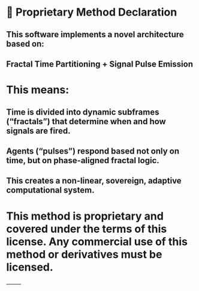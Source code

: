 # 🧬 Proprietary Method Declaration

## This software implements a novel architecture based on:

## Fractal Time Partitioning + Signal Pulse Emission

# This means:
## Time is divided into dynamic subframes (“fractals”) that determine when and how signals are fired.
## Agents (“pulses”) respond based not only on time, but on phase-aligned fractal logic.
## This creates a non-linear, sovereign, adaptive computational system.

# This method is proprietary and covered under the terms of this license. Any commercial use of this method or derivatives must be licensed.

⸻
